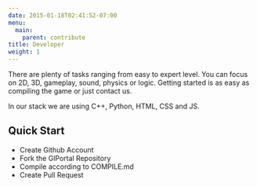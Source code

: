 ```yaml
---
date: 2015-01-18T02:41:52-07:00
menu:
  main:
    parent: contribute
title: Developer
weight: 1
---
```


There are plenty of tasks ranging from easy to expert level. You can focus on 2D, 3D, gameplay, sound, physics or logic. 
Getting started is as easy as compiling the game or just contact us.

In our stack we are using C++, Python, HTML, CSS and JS.

## Quick Start
- Create Github Account
- Fork the GlPortal Repository
- Compile according to COMPILE.md
- Create Pull Request

